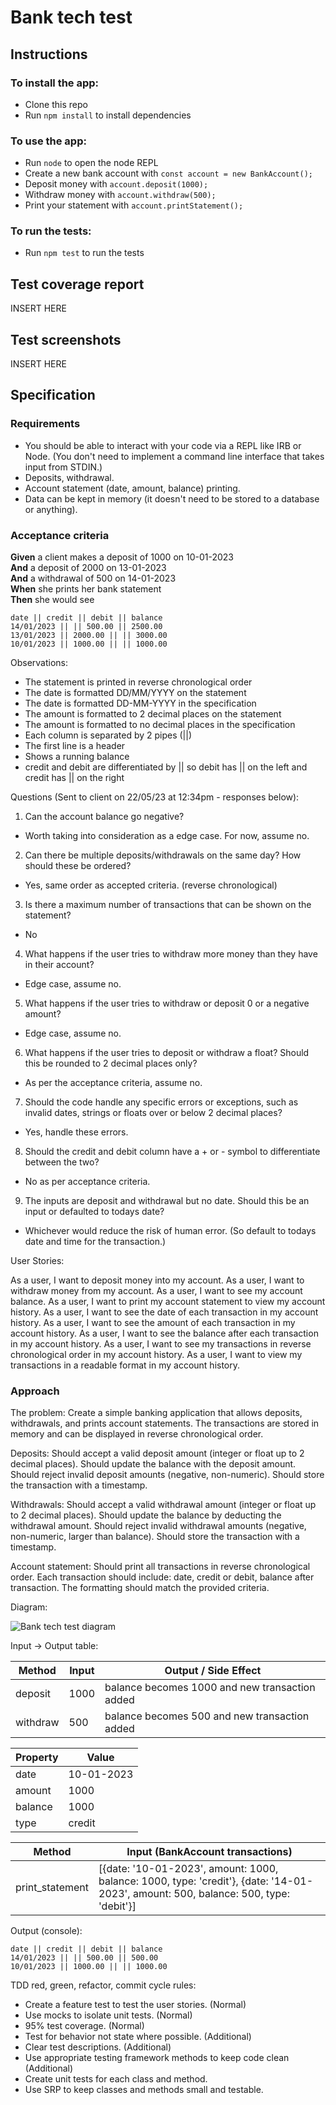 # Bank tech test

## Instructions

### To install the app:

- Clone this repo
- Run `npm install` to install dependencies

### To use the app:

- Run `node` to open the node REPL
- Create a new bank account with `const account = new BankAccount();`
- Deposit money with `account.deposit(1000);`
- Withdraw money with `account.withdraw(500);`
- Print your statement with `account.printStatement();`

### To run the tests:

- Run `npm test` to run the tests

## Test coverage report

INSERT HERE

## Test screenshots

INSERT HERE

## Specification

### Requirements

- You should be able to interact with your code via a REPL like IRB or Node. (You don't need to implement a command line interface that takes input from STDIN.)
- Deposits, withdrawal.
- Account statement (date, amount, balance) printing.
- Data can be kept in memory (it doesn't need to be stored to a database or anything).

### Acceptance criteria

**Given** a client makes a deposit of 1000 on 10-01-2023  
**And** a deposit of 2000 on 13-01-2023  
**And** a withdrawal of 500 on 14-01-2023  
**When** she prints her bank statement  
**Then** she would see

```
date || credit || debit || balance
14/01/2023 || || 500.00 || 2500.00
13/01/2023 || 2000.00 || || 3000.00
10/01/2023 || 1000.00 || || 1000.00
```

Observations:

- The statement is printed in reverse chronological order
- The date is formatted DD/MM/YYYY on the statement
- The date is formatted DD-MM-YYYY in the specification
- The amount is formatted to 2 decimal places on the statement
- The amount is formatted to no decimal places in the specification
- Each column is separated by 2 pipes (||)
- The first line is a header
- Shows a running balance
- credit and debit are differentiated by || so debit has || on the left and credit has || on the right

Questions (Sent to client on 22/05/23 at 12:34pm - responses below):

1. Can the account balance go negative?

- Worth taking into consideration as a edge case. For now, assume no.

2. Can there be multiple deposits/withdrawals on the same day? How should these be ordered?

- Yes, same order as accepted criteria. (reverse chronological)

3. Is there a maximum number of transactions that can be shown on the statement?

- No

4. What happens if the user tries to withdraw more money than they have in their account?

- Edge case, assume no.

5. What happens if the user tries to withdraw or deposit 0 or a negative amount?

- Edge case, assume no.

6. What happens if the user tries to deposit or withdraw a float? Should this be rounded to 2 decimal places only?

- As per the acceptance criteria, assume no.

7. Should the code handle any specific errors or exceptions, such as invalid dates, strings or floats over or below 2 decimal places?

- Yes, handle these errors.

8. Should the credit and debit column have a + or - symbol to differentiate between the two?

- No as per acceptance criteria.

9. The inputs are deposit and withdrawal but no date. Should this be an input or defaulted to todays date?

- Whichever would reduce the risk of human error. (So default to todays date and time for the transaction.)

User Stories:

As a user, I want to deposit money into my account.
As a user, I want to withdraw money from my account.
As a user, I want to see my account balance.
As a user, I want to print my account statement to view my account history.
As a user, I want to see the date of each transaction in my account history.
As a user, I want to see the amount of each transaction in my account history.
As a user, I want to see the balance after each transaction in my account history.
As a user, I want to see my transactions in reverse chronological order in my account history.
As a user, I want to view my transactions in a readable format in my account history.

### Approach

The problem:
Create a simple banking application that allows deposits, withdrawals, and prints account statements. The transactions are stored in memory and can be displayed in reverse chronological order.

Deposits:
Should accept a valid deposit amount (integer or float up to 2 decimal places).
Should update the balance with the deposit amount.
Should reject invalid deposit amounts (negative, non-numeric).
Should store the transaction with a timestamp.

Withdrawals:
Should accept a valid withdrawal amount (integer or float up to 2 decimal places).
Should update the balance by deducting the withdrawal amount.
Should reject invalid withdrawal amounts (negative, non-numeric, larger than balance).
Should store the transaction with a timestamp.

Account statement:
Should print all transactions in reverse chronological order.
Each transaction should include: date, credit or debit, balance after transaction.
The formatting should match the provided criteria.

Diagram:

![Bank tech test diagram]()

Input -> Output table:

| Method   | Input | Output / Side Effect |
| -------- | ----- | -------------------- |
| deposit  | 1000  | balance becomes 1000 and new transaction added |
| withdraw | 500   | balance becomes 500 and new transaction added  |

| Property | Value     |
| -------- | --------- |
| date     | 10-01-2023 |
| amount   | 1000      |
| balance  | 1000      |
| type     | credit    |

| Method         | Input (BankAccount transactions)                  |
| -------------- | ------------------------------------------------- |
| print_statement | [{date: '10-01-2023', amount: 1000, balance: 1000, type: 'credit'}, {date: '14-01-2023', amount: 500, balance: 500, type: 'debit'}] |

Output (console):
```
date || credit || debit || balance
14/01/2023 || || 500.00 || 500.00
10/01/2023 || 1000.00 || || 1000.00
```

TDD red, green, refactor, commit cycle rules:

- Create a feature test to test the user stories. (Normal)
- Use mocks to isolate unit tests. (Normal)
- 95% test coverage. (Normal)
- Test for behavior not state where possible. (Additional)
- Clear test descriptions. (Additional)
- Use appropriate testing framework methods to keep code clean (Additional)
- Create unit tests for each class and method.
- Use SRP to keep classes and methods small and testable.